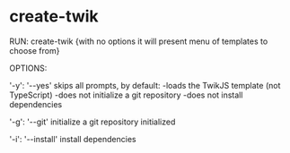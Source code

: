 # create-twik

RUN:
create-twik
{with no options it will present menu of templates to choose from}

OPTIONS:

'-y': '--yes'
skips all prompts, by default: 
  -loads the TwikJS template (not TypeScript) 
  -does not initialize a git repository
  -does not install dependencies


'-g': '--git'
initialize a git repository initialized


'-i': '--install'
install dependencies
     
